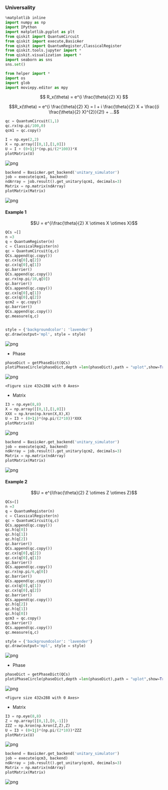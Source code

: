 ### Universality


```python
%matplotlib inline
import numpy as np
import IPython
import matplotlib.pyplot as plt
from qiskit import QuantumCircuit
from qiskit import execute,BasicAer
from qiskit import QuantumRegister,ClassicalRegister
from qiskit.tools.jupyter import *
from qiskit.visualization import *
import seaborn as sns
sns.set()
```


```python
from helper import *
import os
import glob
import moviepy.editor as mpy
```

$$ R_x(\theta) = e^{i \frac{\theta}{2} X} $$

$$R_x(\theta) = e^{i \frac{\theta}{2} X} = I + i \frac{\theta}{2} X + \frac{(i \frac{\theta}{2} X)^{2}}{2!} + ...$$


```python
qc = QuantumCircuit(1,1)
qc.rx(np.pi/100,0)
qcm1 = qc.copy()
```


```python
I = np.eye(2,2)
X = np.array([[0,1],[1,0]])
U = I + (0+1j)*(np.pi/(2*100))*X
plotMatrix(U)
```


![png](output_5_0.png)



```python
backend = BasicAer.get_backend('unitary_simulator')
job = execute(qcm1, backend)
ndArray = job.result().get_unitary(qcm1, decimals=3)
Matrix = np.matrix(ndArray)
plotMatrix(Matrix)
```


![png](output_6_0.png)


#### Example 1

$$U = e^{i\frac{\theta}{2} X \otimes X \otimes X}$$


```python
QCs =[]
n =3
q = QuantumRegister(n)
c = ClassicalRegister(n)
qc = QuantumCircuit(q,c)
QCs.append(qc.copy())
qc.cx(q[0],q[2])
qc.cx(q[0],q[1])
qc.barrier()
QCs.append(qc.copy())
qc.rx(np.pi/10,q[0])
qc.barrier()
QCs.append(qc.copy())
qc.cx(q[0],q[1])
qc.cx(q[0],q[2])
qcm2 = qc.copy()
qc.barrier()
QCs.append(qc.copy())
qc.measure(q,c)


style = {'backgroundcolor': 'lavender'}
qc.draw(output='mpl', style = style)
```




![png](output_8_0.png)



- Phase


```python
phaseDict = getPhaseDict(QCs)
plotiPhaseCircle(phaseDict,depth =len(phaseDict),path = "uplot",show=True,save=False)
```


![png](output_10_0.png)



    <Figure size 432x288 with 0 Axes>


- Matrix


```python
I3 = np.eye(8,8)
X = np.array([[0,1],[1,0]])
XXX = np.kron(np.kron(X,X),X)
U = I3 + (0+1j)*(np.pi/(2*10))*XXX
plotMatrix(U)
```


![png](output_12_0.png)



```python
backend = BasicAer.get_backend('unitary_simulator')
job = execute(qcm2, backend)
ndArray = job.result().get_unitary(qcm2, decimals=3)
Matrix = np.matrix(ndArray)
plotMatrix(Matrix)
```


![png](output_13_0.png)


#### Example 2

$$U = e^{i\frac{\theta}{2} Z \otimes Z \otimes Z}$$


```python
QCs=[]
n =3
q = QuantumRegister(n)
c = ClassicalRegister(n)
qc = QuantumCircuit(q,c)
QCs.append(qc.copy())
qc.h(q[0])
qc.h(q[1])
qc.h(q[2])
qc.barrier()
QCs.append(qc.copy())
qc.cx(q[0],q[2])
qc.cx(q[0],q[1])
qc.barrier()
QCs.append(qc.copy())
qc.rx(np.pi/6,q[0])
qc.barrier()
QCs.append(qc.copy())
qc.cx(q[0],q[1])
qc.cx(q[0],q[2])
qc.barrier()
QCs.append(qc.copy())
qc.h(q[2])
qc.h(q[1])
qc.h(q[0])
qcm3 = qc.copy()
qc.barrier()
QCs.append(qc.copy())
qc.measure(q,c)

style = {'backgroundcolor': 'lavender'}
qc.draw(output='mpl', style = style)
```




![png](output_15_0.png)



- Phase


```python
phaseDict = getPhaseDict(QCs)
plotiPhaseCircle(phaseDict,depth =len(phaseDict),path = "uplot",show=True,save=False)
```


![png](output_17_0.png)



    <Figure size 432x288 with 0 Axes>


- Matrix


```python
I3 = np.eye(8,8)
Z = np.array([[0,1],[0,-1]])
ZZZ = np.kron(np.kron(Z,Z),Z)
U = I3 + (0+1j)*(np.pi/(2*10))*ZZZ
plotMatrix(U)
```


![png](output_19_0.png)



```python
backend = BasicAer.get_backend('unitary_simulator')
job = execute(qcm3, backend)
ndArray = job.result().get_unitary(qcm3, decimals=3)
Matrix = np.matrix(ndArray)
plotMatrix(Matrix)
```


![png](output_20_0.png)

